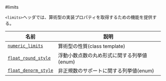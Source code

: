#limits

`<limits>`ヘッダでは、算術型の実装プロパティを取得するための機能を提供する。

| 名前 | 説明 |
|--------------------------------------------------------|------------------------------|
| [`numeric_limits`](./limits/numeric_limits.md)         | 算術型の性質(class template) |
| [`float_round_style`](./limits/float_round_style.md)   | 浮動小数点数の丸め形式に関する列挙値(enum) |
| [`float_denorm_style`](./limits/float_denorm_style.md) | 非正規数のサポートに関する列挙値(enum) |

